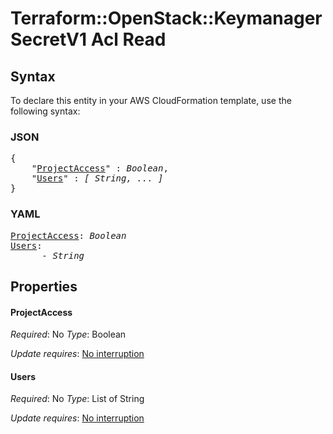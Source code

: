 # Terraform::OpenStack::KeymanagerSecretV1 Acl Read

## Syntax

To declare this entity in your AWS CloudFormation template, use the following syntax:

### JSON

<pre>
{
    "<a href="#projectaccess" title="ProjectAccess">ProjectAccess</a>" : <i>Boolean</i>,
    "<a href="#users" title="Users">Users</a>" : <i>[ String, ... ]</i>
}
</pre>

### YAML

<pre>
<a href="#projectaccess" title="ProjectAccess">ProjectAccess</a>: <i>Boolean</i>
<a href="#users" title="Users">Users</a>: <i>
      - String</i>
</pre>

## Properties

#### ProjectAccess

_Required_: No
_Type_: Boolean

_Update requires_: [No interruption](https://docs.aws.amazon.com/AWSCloudFormation/latest/UserGuide/using-cfn-updating-stacks-update-behaviors.html#update-no-interrupt)

#### Users

_Required_: No
_Type_: List of String

_Update requires_: [No interruption](https://docs.aws.amazon.com/AWSCloudFormation/latest/UserGuide/using-cfn-updating-stacks-update-behaviors.html#update-no-interrupt)

